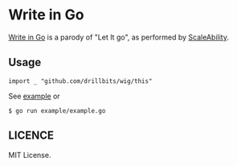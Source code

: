 Write in Go
===========

[Write in Go](https://www.youtube.com/watch?v=LJvEIjRBSDA) is a parody of "Let It go", as performed by [ScaleAbility](https://www.youtube.com/user/ScaleAbility/about).

## Usage

```
import _ "github.com/drillbits/wig/this"
```

See [example](example/example.go) or

```
$ go run example/example.go
```

## LICENCE

MIT License.
